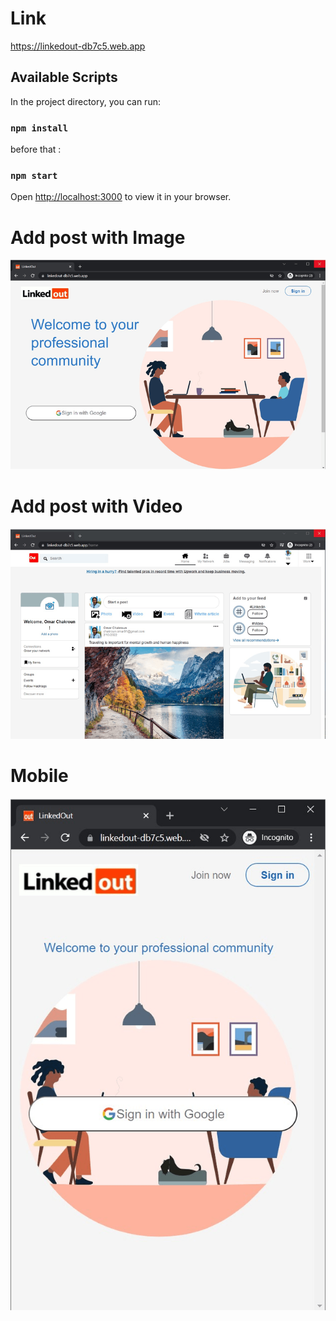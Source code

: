 # Link 

https://linkedout-db7c5.web.app

## Available Scripts

In the project directory, you can run:

### `npm install`

before that :

### `npm start`

Open [http://localhost:3000](http://localhost:3000) to view it in your browser.

# Add post with Image

![alt-text](https://github.com/Ch-Omar/linkedout/blob/master/public/gif/AddPostWithImage.gif)

# Add post with Video

![alt-text](https://github.com/Ch-Omar/linkedout/blob/master/public/gif/AddPostWithVideo.gif)

# Mobile

![alt-text](https://github.com/Ch-Omar/linkedout/blob/master/public/gif/Mobile.gif)
